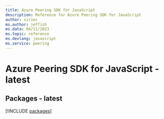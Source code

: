 ```yaml
---
title: Azure Peering SDK for JavaScript
description: Reference for Azure Peering SDK for JavaScript
author: xirzec
ms.author: jeffish
ms.data: 04/11/2023
ms.topic: reference
ms.devlang: javascript
ms.service: peering
---
```

# Azure Peering SDK for JavaScript - latest
## Packages - latest
[!INCLUDE [packages](peering-index.md)]